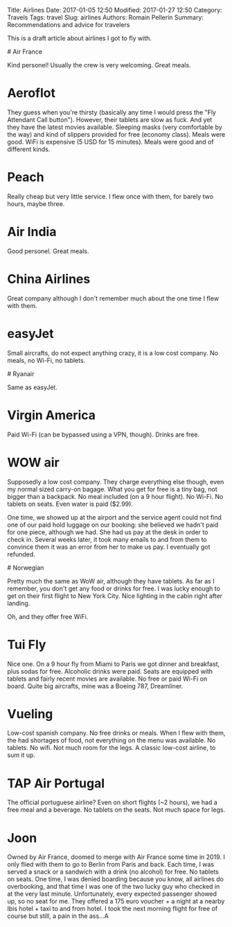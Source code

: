 Title: Airlines
Date: 2017-01-05 12:50
Modified: 2017-01-27 12:50
Category: Travels
Tags: travel
Slug: airlines
Authors: Romain Pellerin
Summary: Recommendations and advice for travelers

This is a draft article about airlines I got to fly with.

# Air France

Kind personel! Usually the crew is very welcoming. Great meals.

# Aeroflot

They guess when you're thirsty (basically any time I would press the "Fly Attendant Call button"). However, their tablets are slow as fuck. And yet they have the latest movies available. Sleeping masks (very comfortable by the way) and kind of slippers provided for free (economy class). Meals were good. WiFi is expensive (5 USD for 15 minutes). Meals were good and of different kinds.

# Peach

Really cheap but very little service. I flew once with them, for barely two hours, maybe three.

# Air India

Good personel. Great meals.

# China Airlines

Great company although I don't remember much about the one time I flew with them.

# easyJet

Small aircrafts, do not expect anything crazy, it is a low cost company. No meals, no Wi-Fi, no tablets.

# Ryanair

Same as easyJet.

# Virgin America

Paid Wi-Fi (can be bypassed using a VPN, though). Drinks are free.

# WOW air

Supposedly a low cost company. They charge everything else though, even my normal sized carry-on bagage. What you get for free is a tiny bag, not bigger than a backpack. No meal included (on a 9 hour flight). No Wi-Fi. No tablets on seats. Even water is paid ($2.99).

One time, we showed up at the airport and the service agent could not find one of our paid hold luggage on our booking: she believed we hadn't paid for one piece, although we had. She had us pay at the desk in order to check in. Several weeks later, it took many emails to and from them to convince them it was an error from her to make us pay. I eventually got refunded.

# Norwegian

Pretty much the same as WoW air, although they have tablets. As far as I remember, you don't get any food or drinks for free. I was lucky enough to get on their first flight to New York City. Nice lighting in the cabin right after landing.

Oh, and they offer free WiFi.

# Tui Fly

Nice one. On a 9 hour fly from Miami to Paris we got dinner and breakfast, plus sodas for free. Alcoholic drinks were paid. Seats are equipped with tablets and fairly recent movies are available. No free or paid Wi-Fi on board. Quite big aircrafts, mine was a Boeing 787, Dreamliner.

# Vueling

Low-cost spanish company. No free drinks or meals. When I flew with them, the had shortages of food, not everything on the menu was available. No tablets. No wifi. Not much room for the legs. A classic low-cost airline, to sum it up.

# TAP Air Portugal

The official portuguese airline? Even on short flights (~2 hours), we had a free meal and a beverage. No tablets on the seats. Not much space for legs.

# Joon

Owned by Air France, doomed to merge with Air France some time in 2019. I only flied with them to go to Berlin from Paris and back. Each time, I was served a snack or a sandwich with a drink (no alcohol) for free. No tablets on seats. One time, I was denied boarding because you know, all airlines do overbooking, and that time I was one of the two lucky guy who checked in at the very last minute. Unfortunately, every expected passenger showed up, so no seat for me. They offered a 175 euro voucher + a night at a nearby Ibis hotel + taxi to and from hotel. I took the next morning flight for free of course but still, a pain in the ass...A
